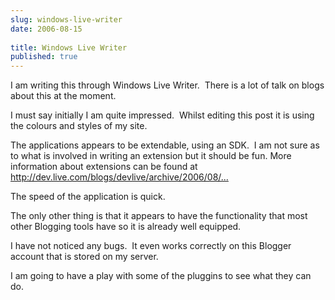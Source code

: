 ```yaml
---
slug: windows-live-writer
date: 2006-08-15
 
title: Windows Live Writer
published: true
---
```

<p>I am writing this through Windows Live Writer.  There is a lot of talk on blogs about this at the moment.</p> <p>I must say initially I am quite impressed.  Whilst editing this post it is using the colours and styles of my site.</p> <p>The applications appears to be extendable, using an SDK.  I am not sure as to what is involved in writing an extension but it should be fun. More information about extensions can be found at <a href="http://dev.live.com/blogs/devlive/archive/2006/08/14/44.aspx">http://dev.live.com/blogs/devlive/archive/2006/08/...</a></p> <p>The speed of the application is quick.</p> <p>The only other thing is that it appears to have the functionality that most other Blogging tools have so it is already well equipped. </p> <p>I have not noticed any bugs.  It even works correctly on this Blogger account that is stored on my server.  </p> <p>I am going to have a play with some of the pluggins to see what they can do.</p>

